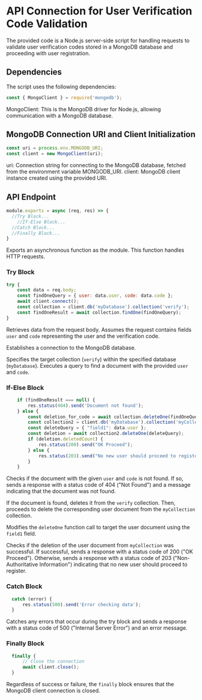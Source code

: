 # API Connection for User Verification Code Validation

The provided code is a Node.js server-side script for handling requests to validate user verification codes stored in a MongoDB database and proceeding with user registration.

## Dependencies

The script uses the following dependencies:

```javascript
const { MongoClient } = require('mongodb');
```
MongoClient: This is the MongoDB driver for Node.js, allowing communication with a MongoDB database.

## MongoDB Connection URI and Client Initialization

```javascript
const uri = process.env.MONGODB_URI;
const client = new MongoClient(uri);
```

uri: Connection string for connecting to the MongoDB database, fetched from the environment variable MONGODB_URI.
client: MongoDB client instance created using the provided URI.

## API Endpoint

```javascript
module.exports = async (req, res) => {
  //Try Block...
    //If-Else Block...
  //Catch Block...
  //Finally Block...
}
```
Exports an asynchronous function as the module. This function handles HTTP requests.

### Try Block
```javascript
try {
    const data = req.body;
    const findOneQuery = { user: data.user, code: data.code };
    await client.connect();
    const collection = client.db('myDatabase').collection('verify');
    const findOneResult = await collection.findOne(findOneQuery);
}
```
Retrieves data from the request body. Assumes the request contains fields `user` and `code` representing the user and the verification code.

Establishes a connection to the MongoDB database.

Specifies the target collection (`verify`) within the specified database (`myDatabase`). Executes a query to find a document with the provided `user` and `code`.

### If-Else Block
```javascript
    if (findOneResult === null) {
        res.status(404).send('Document not found');
    } else {
        const deletion_for_code = await collection.deleteOne(findOneQuery);
        const collection2 = client.db('myDatabase').collection('myCollection');
        const deleteQuery = { "field1": data.user };
        const deletion = await collection2.deleteOne(deleteQuery);
        if (deletion.deletedCount) {
            res.status(200).send("OK Proceed");
        } else {
            res.status(203).send("No new user should proceed to register, not here.");
        }
    }
```
Checks if the document with the given `user` and `code` is not found. If so, sends a response with a status code of 404 ("Not Found") and a message indicating that the document was not found.

If the document is found, deletes it from the `verify` collection. Then, proceeds to delete the corresponding user document from the `myCollection` collection.

Modifies the `deleteOne` function call to target the user document using the `field1` field.

Checks if the deletion of the user document from `myCollection` was successful. If successful, sends a response with a status code of 200 ("OK Proceed"). Otherwise, sends a response with a status code of 203 ("Non-Authoritative Information") indicating that no new user should proceed to register.

### Catch Block
```javascript
  catch (error) {
      res.status(500).send('Error checking data');
  }
```
Catches any errors that occur during the try block and sends a response with a status code of 500 ("Internal Server Error") and an error message.

### Finally Block
```javascript
  finally {
      // Close the connection
      await client.close();
  }
```
Regardless of success or failure, the `finally` block ensures that the MongoDB client connection is closed.
